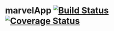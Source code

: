# marvelApp     [![Build Status](https://travis-ci.org/mmabdelateef/Koosa.svg?branch=master)](https://travis-ci.org/mmabdelateef/Koosa) [![Coverage Status](https://coveralls.io/repos/github/mmabdelateef/Koosa/badge.svg?branch=fixCodeCov)](https://coveralls.io/github/mmabdelateef/Koosa?branch=fixCodeCov)

